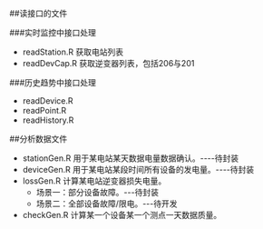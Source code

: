 
##读接口的文件

###实时监控中接口处理
* readStation.R
获取电站列表
* readDevCap.R
获取逆变器列表，包括206与201

###历史趋势中接口处理
* readDevice.R
* readPoint.R
* readHistory.R


##分析数据文件
* stationGen.R 
用于某电站某天数据电量数据确认。----待封装
* deviceGen.R
用于某电站某段时间所有设备的发电量。----待封装
* lossGen.R
计算某电站逆变器损失电量。
  * 场景一：部分设备故障。---待封装
  * 场景二：全部设备故障/限电。---待开发
* checkGen.R
计算某一个设备某一个测点一天数据质量。

